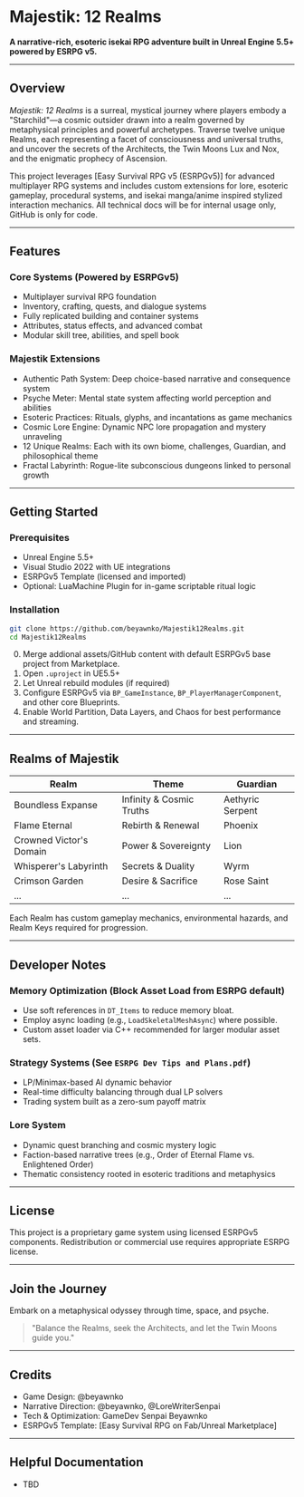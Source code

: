 # Majestik: 12 Realms

**A narrative-rich, esoteric isekai RPG adventure built in Unreal Engine 5.5+ powered by ESRPG v5.**

---

## Overview

*Majestik: 12 Realms* is a surreal, mystical journey where players embody a "Starchild"—a cosmic outsider drawn into a realm governed by metaphysical principles and powerful archetypes. Traverse twelve unique Realms, each representing a facet of consciousness and universal truths, and uncover the secrets of the Architects, the Twin Moons Lux and Nox, and the enigmatic prophecy of Ascension.

This project leverages [Easy Survival RPG v5 (ESRPGv5)] for advanced multiplayer RPG systems and includes custom extensions for lore, esoteric gameplay, procedural systems, and isekai manga/anime inspired stylized interaction mechanics. All technical docs will be for internal usage only, GitHub is only for code.

---

## Features

### Core Systems (Powered by ESRPGv5)
- Multiplayer survival RPG foundation
- Inventory, crafting, quests, and dialogue systems
- Fully replicated building and container systems
- Attributes, status effects, and advanced combat
- Modular skill tree, abilities, and spell book

### Majestik Extensions
- Authentic Path System: Deep choice-based narrative and consequence system
- Psyche Meter: Mental state system affecting world perception and abilities
- Esoteric Practices: Rituals, glyphs, and incantations as game mechanics
- Cosmic Lore Engine: Dynamic NPC lore propagation and mystery unraveling
- 12 Unique Realms: Each with its own biome, challenges, Guardian, and philosophical theme
- Fractal Labyrinth: Rogue-lite subconscious dungeons linked to personal growth

---

## Getting Started

### Prerequisites
- Unreal Engine 5.5+
- Visual Studio 2022 with UE integrations
- ESRPGv5 Template (licensed and imported)
- Optional: LuaMachine Plugin for in-game scriptable ritual logic

### Installation

```bash
git clone https://github.com/beyawnko/Majestik12Realms.git
cd Majestik12Realms
```

0. Merge addional assets/GitHub content with default ESRPGv5 base project from Marketplace.
1. Open `.uproject` in UE5.5+
2. Let Unreal rebuild modules (if required)
3. Configure ESRPGv5 via `BP_GameInstance`, `BP_PlayerManagerComponent`, and other core Blueprints.
4. Enable World Partition, Data Layers, and Chaos for best performance and streaming.

---

## Realms of Majestik

| Realm | Theme | Guardian |
|-------|-------|----------|
| Boundless Expanse | Infinity & Cosmic Truths | Aethyric Serpent |
| Flame Eternal | Rebirth & Renewal | Phoenix |
| Crowned Victor's Domain | Power & Sovereignty | Lion |
| Whisperer's Labyrinth | Secrets & Duality | Wyrm |
| Crimson Garden | Desire & Sacrifice | Rose Saint |
| ... | ... | ... |

Each Realm has custom gameplay mechanics, environmental hazards, and Realm Keys required for progression.

---

## Developer Notes

### Memory Optimization (Block Asset Load from ESRPG default)
- Use soft references in `DT_Items` to reduce memory bloat.
- Employ async loading (e.g., `LoadSkeletalMeshAsync`) where possible.
- Custom asset loader via C++ recommended for larger modular asset sets.

### Strategy Systems (See `ESRPG Dev Tips and Plans.pdf`)
- LP/Minimax-based AI dynamic behavior
- Real-time difficulty balancing through dual LP solvers
- Trading system built as a zero-sum payoff matrix

### Lore System
- Dynamic quest branching and cosmic mystery logic
- Faction-based narrative trees (e.g., Order of Eternal Flame vs. Enlightened Order)
- Thematic consistency rooted in esoteric traditions and metaphysics

---

## License

This project is a proprietary game system using licensed ESRPGv5 components. Redistribution or commercial use requires appropriate ESRPG license.

---

## Join the Journey

Embark on a metaphysical odyssey through time, space, and psyche.

> "Balance the Realms, seek the Architects, and let the Twin Moons guide you."

---

## Credits

- Game Design: @beyawnko
- Narrative Direction: @beyawnko, @LoreWriterSenpai
- Tech & Optimization: GameDev Senpai Beyawnko
- ESRPGv5 Template: [Easy Survival RPG on Fab/Unreal Marketplace]

---

## Helpful Documentation

- TBD

